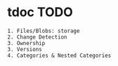 # tdoc TODO
    1. Files/Blobs: storage
    2. Change Detection
    3. Ownership
    3. Versions
    4. Categories & Nested Categories
